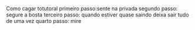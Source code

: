 Como cagar totutoral
primeiro passo:sente na privada
segundo passo: segure a bosta
terceiro passo: quando estiver quase saindo deixa sair tudo de uma vez
quarto passo: mire
